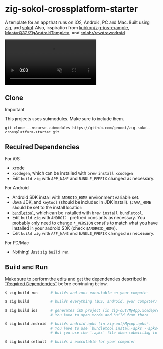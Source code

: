 # zig-sokol-crossplatform-starter
A template for an app that runs on iOS, Android, PC and Mac. Built using [zig](https://ziglang.org), and [sokol](https://github.com/floooh/sokol).
Also, inspiration from [kubkon/zig-ios-example](https://github.com/kubkon/zig-ios-example), [MasterQ32/ZigAndroidTemplate](https://github.com/MasterQ32/ZigAndroidTemplate), and [cnlohr/rawdrawndroid](https://github.com/cnlohr/rawdrawandroid)

<video src="https://github.com/geooot/zig-sokol-crossplatform-starter/assets/7832610/a364499c-ed60-4376-89fa-d8c9171fcaad" muted autoplay loop></video>

## Clone
> [!IMPORTANT]  
> This projects uses submodules. Make sure to include them.

```
git clone --recurse-submodules https://github.com/geooot/zig-sokol-crossplatform-starter.git
```

## Required Dependencies
For iOS
- xcode
- `xcodegen`, which can be installed with `brew install xcodegen`
- Edit `build.zig` with `APP_NAME` and `BUNDLE_PREFIX` changed as necessary.

For Android
- [Android SDK](https://developer.android.com/studio) install with `ANDROID_HOME` environment variable set. 
- Java JDK, and `keytool` (should be included in JDK install). `$JAVA_HOME` should be set to the install location
- [`bundletool`](https://github.com/google/bundletool), which can be installed with `brew install bundletool`.
- Edit `build.zig` with `ANDROID_` prefixed constants as necessary. You probably only need to change `*_VERSION` const's to match what you have installed in your android SDK (check `$ANDROID_HOME`).
- Edit `build.zig` with `APP_NAME` and `BUNDLE_PREFIX` changed as necessary.

For PC/Mac
- Nothing! Just `zig build run`.

## Build and Run
Make sure to perform the edits and get the dependencies described in ["Required Dependencies"](#Required-Dependencies) before continuing below.

```sh
$ zig build run      # builds and runs executable on your computer

$ zig build          # builds everything (iOS, android, your computer)

$ zig build ios      # generates iOS project (in zig-out/MyApp.xcodeproj).
                     # You have to open xcode and build from there

$ zig build android  # builds android apks (in zig-out/MyApp.apks).
                     # You have to use `bundletool install-apks --apks=MyApp.apks` to install it to a device.
                     # But you use the `.apks` file when submitting to Google Play.

$ zig build default  # builds a executable for your computer
```
